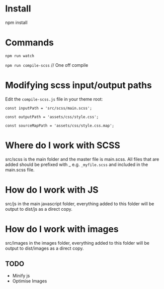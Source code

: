 # Install
npm install

# Commands
`npm run watch`

`npm run compile-scss` // One off compile

# Modifying scss input/output paths
Edit the `compile-scss.js` file in your theme root:

`const inputPath = 'src/scss/main.scss';`

`const outputPath = 'assets/css/style.css';`

`const sourceMapPath = 'assets/css/style.css.map';`

# Where do I work with SCSS
src/scss is the main folder and the master file is main.scss.
All files that are added should be prefixed with _ e.g. `_myfile.scss` and included in the main.scss file.

# How do I work with JS
src/js in the main javascript folder, everything added to this folder will be output to dist/js as a direct copy.

# How do I work with images
src/images in the images folder, everything added to this folder will be output to dist/images as a direct copy.

## TODO
- Minify js
- Optimise Images